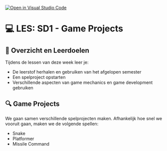 [![Open in Visual Studio Code](https://classroom.github.com/assets/open-in-vscode-c66648af7eb3fe8bc4f294546bfd86ef473780cde1dea487d3c4ff354943c9ae.svg)](https://classroom.github.com/online_ide?assignment_repo_id=9323542&assignment_repo_type=AssignmentRepo)
# 💻 LES: SD1 - Game Projects

## 🥅 Overzicht en Leerdoelen

Tijdens de lessen van deze week leer je:
 - De leerstof herhalen en gebruiken van het afgelopen semester
 - Een spelproject opstarten
 - Verschillende aspecten van game mechanics en game development gebruiken

## 🔍 Game Projects

We gaan samen verschillende spelprojecten maken. Afhankelijk hoe snel we vooruit gaan, maken we de volgende spellen:

 - Snake
 - Platformer
 - Missile Command